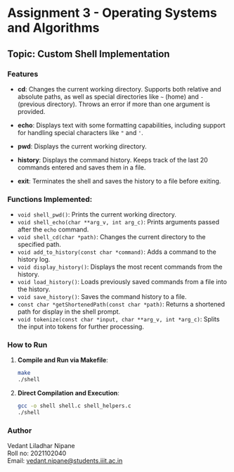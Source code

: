 # Assignment 3 - Operating Systems and Algorithms

## Topic: Custom Shell Implementation

### Features

- **cd**: Changes the current working directory. Supports both relative and absolute paths, as well as special directories like `~` (home) and `-` (previous directory). Throws an error if more than one argument is provided.
  
- **echo**: Displays text with some formatting capabilities, including support for handling special characters like `"` and `'`.

- **pwd**: Displays the current working directory.

- **history**: Displays the command history. Keeps track of the last 20 commands entered and saves them in a file.

- **exit**: Terminates the shell and saves the history to a file before exiting.

### Functions Implemented:

- `void shell_pwd()`: Prints the current working directory.
- `void shell_echo(char **arg_v, int arg_c)`: Prints arguments passed after the `echo` command.
- `void shell_cd(char *path)`: Changes the current directory to the specified path.
- `void add_to_history(const char *command)`: Adds a command to the history log.
- `void display_history()`: Displays the most recent commands from the history.
- `void load_history()`: Loads previously saved commands from a file into the history.
- `void save_history()`: Saves the command history to a file.
- `const char *getShortenedPath(const char *path)`: Returns a shortened path for display in the shell prompt.
- `void tokenize(const char *input, char **arg_v, int *arg_c)`: Splits the input into tokens for further processing.

### How to Run

1. **Compile and Run via Makefile**:
    ```bash
    make
    ./shell
    ```

2. **Direct Compilation and Execution**:
    ```bash
    gcc -o shell shell.c shell_helpers.c
    ./shell
    ```

### Author
Vedant Liladhar Nipane  
Roll no: 2021102040  
Email: vedant.nipane@students.iiit.ac.in
